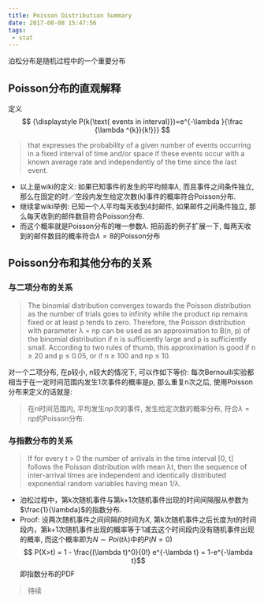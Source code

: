```yaml
---
title: Poisson Distribution Summary
date: 2017-08-08 15:47:56
tags: 
 - stat
---
```


泊松分布是随机过程中的一个重要分布

<!--more-->

## Poisson分布的直观解释
定义
$$ {\displaystyle P(k{\text{ events in interval}})=e^{-\lambda }{\frac {\lambda ^{k}}{k!}}} $$

>that expresses the probability of a given number of events occurring in a fixed interval of time and/or space if these events occur with a known average rate and independently of the time since the last event.

 - 以上是wiki的定义: 如果已知事件的发生的平均频率$\lambda$, 而且事件之间条件独立, 那么在固定的时／空段内发生给定次数(k)事件的概率符合Poisson分布.
 - 继续拿wiki举例: 已知一个人平均每天收到4封邮件, 如果邮件之间条件独立, 那么每天收到的邮件数目符合Poisson分布. 
 - 而这个概率就是Poisson分布的唯一参数$\lambda$. 把前面的例子扩展一下, 每两天收到的邮件数目的概率符合$\lambda = 8$的Poisson分布

## Poisson分布和其他分布的关系
### 与二项分布的关系
> The binomial distribution converges towards the Poisson distribution as the number of trials goes to infinity while the product np remains fixed or at least p tends to zero. Therefore, the Poisson distribution with parameter λ = np can be used as an approximation to B(n, p) of the binomial distribution if n is sufficiently large and p is sufficiently small. According to two rules of thumb, this approximation is good if n ≥ 20 and p ≤ 0.05, or if n ≥ 100 and np ≤ 10.

对一个二项分布, 在p较小, n较大的情况下, 可以作如下等价: 每次Bernoulli实验都相当于在一定时间范围内发生1次事件的概率是p, 那么重复n次之后, 使用Poisson分布来定义的话就是:
>在n时间范围内, 平均发生$np$次的事件, 发生给定次数的概率分布, 符合$\lambda=np$的Poisson分布.

### 与指数分布的关系
> If for every t > 0 the number of arrivals in the time interval [0, t] follows the Poisson distribution with mean λt, then the sequence of inter-arrival times are independent and identically distributed exponential random variables having mean 1/λ.

 - 泊松过程中，第k次随机事件与第k+1次随机事件出现的时间间隔服从参数为$\frac{1}{\lambda}$的指数分布. 
 - Proof:
 设两次随机事件之间间隔的时间为$X$, 第k次随机事件之后长度为t的时间段内，第k+1次随机事件出现的概率等于1减去这个时间段内没有随机事件出现的概率, 而这个概率即为$N \sim Poi(t\lambda)$中的$P(N = 0)$
 $$ P(X>t) = 1 - \frac{(\lambda t)^0}{0!} e^{-\lambda t} = 1-e^{-\lambda t}$$ 即指数分布的PDF

 > 待续